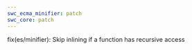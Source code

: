 ```yaml
---
swc_ecma_minifier: patch
swc_core: patch
---
```


fix(es/minifier): Skip inlining if a function has recursive access
